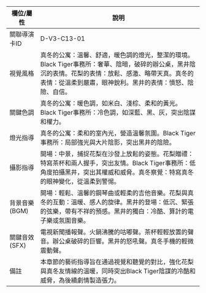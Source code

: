 | 欄位/屬性 | 說明 |
|---|---|
| 關聯導演卡ID | D-V3-C13-01 |
| 視覺風格 | 真冬的公寓：溫馨、舒適，暖色調的燈光，整潔的環境。Black Tiger事務所：奢華、陰暗，破碎的辦公桌，黑井陰沉的表情。花梨的表情：放鬆、感激、略帶天真。真冬的表情：從溫柔到嚴肅，眼神銳利。黑井的表情：憤怒、陰險、自信。 |
| 關鍵色調 | 真冬的公寓：暖色調，如米白、淺棕、柔和的黃光。Black Tiger事務所：冷色調，如深藍、黑、灰，突出陰謀和權力。 |
| 燈光指導 | 真冬的公寓：柔和的室內光，營造溫馨氛圍。Black Tiger事務所：局部強光與大片陰影，突出黑井的陰險。 |
| 攝影指導 | 開場：中景，捕捉花梨在沙發上放鬆的姿態。花梨贈禮：特寫茶杯和兩人握手，突出友情。Black Tiger事務所：低角度拍攝黑井，突出其權威和威脅。真冬察覺：特寫真冬的眼神變化，從溫柔到警惕。 |
| 背景音樂 (BGM) | 開場：輕鬆、溫馨的鋼琴曲或輕柔的吉他音樂。花梨與真冬的互動：溫暖、感人的旋律。黑井的登場：低沉、緊張的弦樂，帶有不祥的預感。黑井的獨白：冷酷、算計的電子樂或氛圍音樂。 |
| 關鍵音效 (SFX) | 電視新聞播報聲。火鍋沸騰的咕嘟聲。茶杯輕輕放置的聲音。辦公桌破碎的巨響。黑井的怒吼聲。真冬手機的輕微震動聲。 |
| 備註 | 本章節的藝術指導旨在通過視覺和聽覺的對比，強化花梨與真冬友情線的溫暖，同時突出Black Tiger陰謀的冷酷和威脅，為後續劇情製造張力。 |
